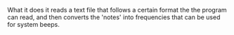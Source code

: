What it does it reads a text file that follows a certain format the the program can read, and then converts the 'notes' into frequencies that can be used for system beeps.